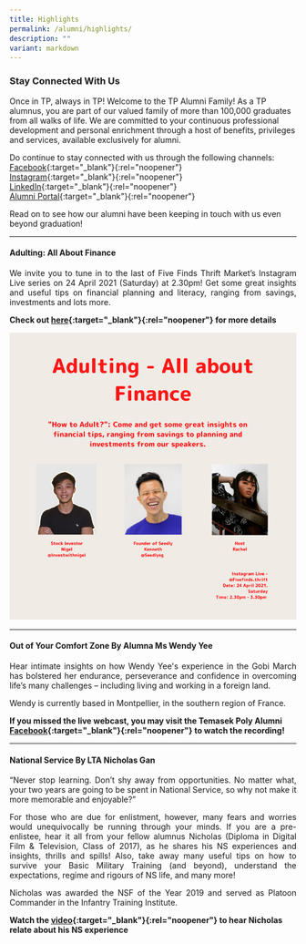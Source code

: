 ```yaml
---
title: Highlights
permalink: /alumni/highlights/
description: ""
variant: markdown
---
```

### Stay Connected With Us

Once in TP, always in TP! Welcome to the TP Alumni Family! As a TP alumnus, you are part of our valued family of more than 100,000 graduates from all walks of life. We are committed to your continuous professional development and personal enrichment through a host of benefits, privileges and services, available exclusively for alumni.

Do continue to stay connected with us through the following channels:<br>
[Facebook](https://www.facebook.com/temasekpolyalumni){:target="_blank"}{:rel="noopener"}<br>
[Instagram](https://www.instagram.com/temasekpolyalumni/){:target="_blank"}{:rel="noopener"}<br>
[LinkedIn](https://www.linkedin.com/school/temasek-polytechnic/mycompany/){:target="_blank"}{:rel="noopener"}<br>
[Alumni Portal](https://www.tp.edu.sg/alumni){:target="_blank"}{:rel="noopener"}<br>

Read on to see how our alumni have been keeping in touch with us even beyond graduation!

---

#### Adulting: All About Finance ####
<div style="text-align: justify">
    <p>
We invite you to tune in to the last of Five Finds Thrift Market’s Instagram Live series on 24 April 2021 (Saturday) at 2.30pm! Get some great insights and useful tips on financial planning and literacy, ranging from savings, investments and lots more.
    </p>
</div>

**Check out [here](https://www.facebook.com/temasekpolyalumni/photos/a.314919538569078/4011543955573266/){:target="_blank"}{:rel="noopener"} for more details**

![All About Finance](/images/BeConnected_Highlights_AboutFinance.png)

---

#### Out of Your Comfort Zone By Alumna Ms Wendy Yee ####
<div style="text-align: justify">
    <p>
Hear intimate insights on how Wendy Yee's experience in the Gobi March has bolstered her endurance, perseverance and confidence in overcoming life’s many challenges – including living and working in a foreign land.
    </p>
    <p>
Wendy is currently based in Montpellier, in the southern region of France.
    </p>
</div>

**If you missed the live webcast, you may visit the Temasek Poly Alumni [Facebook](https://www.facebook.com/314916878569344/videos/622083055101219){:target="_blank"}{:rel="noopener"} to watch the recording!**



---
#### National Service By LTA Nicholas Gan ####
<div style="text-align: justify">
    <p>
“Never stop learning. Don’t shy away from opportunities. No matter what, your two years are going to be spent in National Service, so why not make it more memorable and enjoyable?”
     </p>
    <p>
For those who are due for enlistment, however, many fears and worries would unequivocally be running through your minds. If you are a pre-enlistee, hear it all from your fellow alumnus Nicholas (Diploma in Digital Film &amp; Television, Class of 2017), as he shares his NS experiences and insights, thrills and spills! Also, take away many useful tips on how to survive your Basic Military Training (and beyond), understand the expectations, regime and rigours of NS life, and many more!
    </p>
    <p>
Nicholas was awarded the NSF of the Year 2019 and served as Platoon Commander in the Infantry Training Institute.  
    </p>
</div>

**Watch the [video](https://www.facebook.com/watch/?v=1190947567933381&amp;extid=qpzqHagoFYC7JSF3){:target="_blank"}{:rel="noopener"} to hear Nicholas relate about his NS experience**

